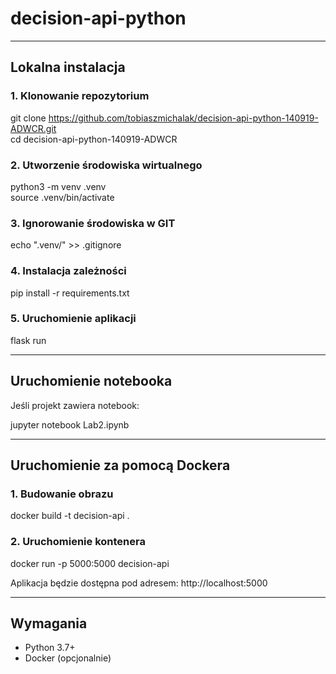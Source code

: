 # decision-api-python



---

## Lokalna instalacja

### 1. Klonowanie repozytorium

git clone https://github.com/tobiaszmichalak/decision-api-python-140919-ADWCR.git  
cd decision-api-python-140919-ADWCR

### 2. Utworzenie środowiska wirtualnego

python3 -m venv .venv  
source .venv/bin/activate

### 3. Ignorowanie środowiska w GIT

echo ".venv/" >> .gitignore

### 4. Instalacja zależności

pip install -r requirements.txt

### 5. Uruchomienie aplikacji

flask run

---

## Uruchomienie notebooka

Jeśli projekt zawiera notebook:

jupyter notebook Lab2.ipynb

---

## Uruchomienie za pomocą Dockera

### 1. Budowanie obrazu

docker build -t decision-api .

### 2. Uruchomienie kontenera

docker run -p 5000:5000 decision-api

Aplikacja będzie dostępna pod adresem: http://localhost:5000

---

## Wymagania

- Python 3.7+
- Docker (opcjonalnie)
